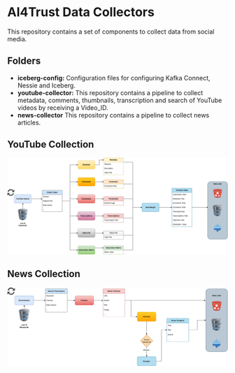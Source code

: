 # AI4Trust Data Collectors

This repository contains a set of components to collect data from social media.

## Folders

* **iceberg-config:** Configuration files for configuring Kafka Connect, Nessie and Iceberg.
* **youtube-collector:** This repository contains a pipeline to collect metadata, comments, thumbnails, transcription and search of YouTube videos by receiving a Video_ID.
* **news-collector** This repository contains a pipeline to collect news articles.

## YouTube Collection

![alt text](/imgs/youtube_diagram.png "Diagram of the YouTube Collection")

## News Collection

![alt text](/imgs/news_diagram.png "Diagram of the News Collection")
